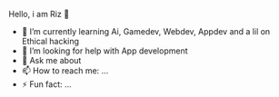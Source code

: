  Hello, i am Riz 👋


- 🌱 I’m currently learning Ai, Gamedev, Webdev, Appdev and a lil on Ethical hacking
- 🤔 I’m looking for help with App development
- 💬 Ask me about 
- 📫 How to reach me: ...
- ⚡ Fun fact: ...
